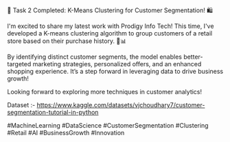 
🚀 Task 2 Completed: K-Means Clustering for Customer Segmentation! 🛍️

I'm excited to share my latest work with Prodigy Info Tech! This time, I've developed a K-means clustering algorithm to group customers of a retail store based on their purchase history. 🎯📊

By identifying distinct customer segments, the model enables better-targeted marketing strategies, personalized offers, and an enhanced shopping experience. It’s a step forward in leveraging data to drive business growth!

Looking forward to exploring more techniques in customer analytics!

Dataset :- https://www.kaggle.com/datasets/vjchoudhary7/customer-segmentation-tutorial-in-python

#MachineLearning #DataScience #CustomerSegmentation #Clustering #Retail #AI #BusinessGrowth #Innovation
